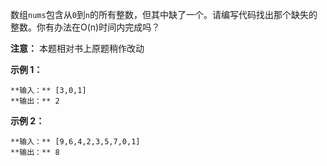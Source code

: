 数组`nums`包含从`0`到`n`的所有整数，但其中缺了一个。请编写代码找出那个缺失的整数。你有办法在O(n)时间内完成吗？

**注意：** 本题相对书上原题稍作改动

**示例 1：**

    
    
    **输入：** [3,0,1]
    **输出：** 2



**示例 2：**

    
    
    **输入：** [9,6,4,2,3,5,7,0,1]
    **输出：** 8
    


